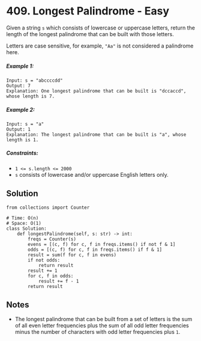 # 409. Longest Palindrome - Easy

Given a string `s` which consists of lowercase or uppercase letters, return the length of the longest palindrome that can be built with those letters.

Letters are case sensitive, for example, `"Aa"` is not considered a palindrome here.

##### Example 1:

```
Input: s = "abccccdd"
Output: 7
Explanation: One longest palindrome that can be built is "dccaccd", whose length is 7.
```

##### Example 2:

```
Input: s = "a"
Output: 1
Explanation: The longest palindrome that can be built is "a", whose length is 1.
```

##### Constraints:

- `1 <= s.length <= 2000`
- `s` consists of lowercase and/or uppercase English letters only.

## Solution

```
from collections import Counter

# Time: O(n)
# Space: O(1)
class Solution:
    def longestPalindrome(self, s: str) -> int:
        freqs = Counter(s)
        evens = [(c, f) for c, f in freqs.items() if not f & 1]
        odds = [(c, f) for c, f in freqs.items() if f & 1]
        result = sum(f for c, f in evens)
        if not odds:
            return result
        result += 1
        for c, f in odds:
            result += f - 1
        return result
```

## Notes
- The longest palindrome that can be built from a set of letters is the sum of all even letter frequencies plus the sum of all odd letter frequencies minus the number of characters with odd letter frequencies plus `1`.